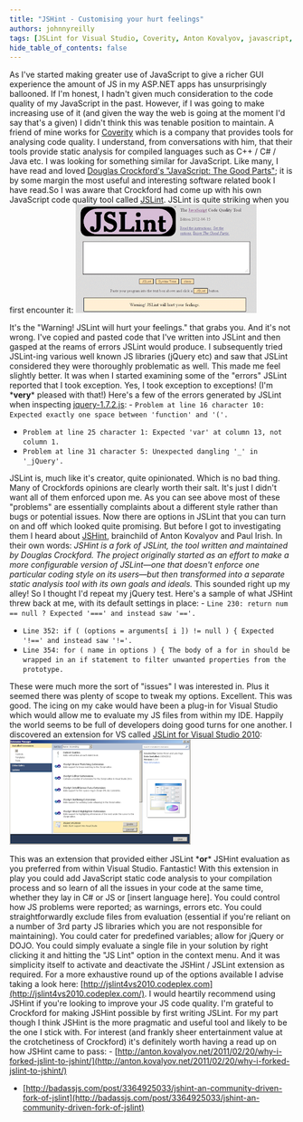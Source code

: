 ```yaml
---
title: "JSHint - Customising your hurt feelings"
authors: johnnyreilly
tags: [JSLint for Visual Studio, Coverity, Anton Kovalyov, javascript, paul irish, static code analysis, JSLint, JSHint, douglas crockford]
hide_table_of_contents: false
---
```

As I've started making greater use of JavaScript to give a richer GUI experience the amount of JS in my ASP.NET apps has unsurprisingly ballooned. If I'm honest, I hadn't given much consideration to the code quality of my JavaScript in the past. However, if I was going to make increasing use of it (and given the way the web is going at the moment I'd say that's a given) I didn't think this was tenable position to maintain. A friend of mine works for [Coverity](http://www.coverity.com/) which is a company that provides tools for analysing code quality. I understand, from conversations with him, that their tools provide static analysis for compiled languages such as C++ / C# / Java etc. I was looking for something similar for JavaScript. Like many, I have read and loved [Douglas Crockford's "JavaScript: The Good Parts"](http://www.amazon.com/JavaScript-Good-Parts-Douglas-Crockford/dp/0596517742); it is by some margin the most useful and interesting software related book I have read.So I was aware that Crockford had come up with his own JavaScript code quality tool called [JSLint](http://www.jslint.com/). JSLint is quite striking when you first encounter it: ![](../static/blog/2012-04-23-jshint-customising-your-hurt-feelings/JSLint.png)

 It's the "Warning! JSLint will hurt your feelings." that grabs you. And it's not wrong. I've copied and pasted code that I've written into JSLint and then gasped at the reams of errors JSLint would produce. I subsequently tried JSLint-ing various well known JS libraries (jQuery etc) and saw that JSLint considered they were thoroughly problematic as well. This made me feel slightly better. It was when I started examining some of the "errors" JSLint reported that I took exception. Yes, I took exception to exceptions! (I'm \***very**\* pleased with that!) Here's a few of the errors generated by JSLint when inspecting [jquery-1.7.2.js](http://ajax.googleapis.com/ajax/libs/jquery/1.7.2/jquery.js): - `Problem at line 16 character 10: Expected exactly one space between 'function' and '('.`
- `Problem at line 25 character 1: Expected 'var' at column 13, not column 1.`
- `Problem at line 31 character 5: Unexpected dangling '_' in '_jQuery'.`



 JSLint is, much like it's creator, quite opinionated. Which is no bad thing. Many of Crockfords opinions are clearly worth their salt. It's just I didn't want all of them enforced upon me. As you can see above most of these "problems" are essentially complaints about a different style rather than bugs or potential issues. Now there are options in JSLint that you can turn on and off which looked quite promising. But before I got to investigating them I heard about [JSHint](http://www.jshint.com), brainchild of Anton Kovalyov and Paul Irish. In their own words: *JSHint is a fork of JSLint, the tool written and maintained by Douglas Crockford. The project originally started as an effort to make a more configurable version of JSLint—one that doesn't enforce one particular coding style on its users—but then transformed into a separate static analysis tool with its own goals and ideals.* This sounded right up my alley! So I thought I'd repeat my jQuery test. Here's a sample of what JSHint threw back at me, with its default settings in place: - `Line 230: return num == null ? Expected '===' and instead saw '=='. `
- `Line 352: if ( (options = arguments[ i ]) != null ) { Expected '!==' and instead saw '!='. `
- `Line 354: for ( name in options ) { The body of a for in should be wrapped in an if statement to filter unwanted properties from the prototype. `



 These were much more the sort of "issues" I was interested in. Plus it seemed there was plenty of scope to tweak my options. Excellent. This was good. The icing on my cake would have been a plug-in for Visual Studio which would allow me to evaluate my JS files from within my IDE. Happily the world seems to be full of developers doing good turns for one another. I discovered an extension for VS called [JSLint for Visual Studio 2010](http://jslint4vs2010.codeplex.com/): ![](../static/blog/2012-04-23-jshint-customising-your-hurt-feelings/Extensions.png)

 This was an extension that provided either JSLint \***or**\* JSHint evaluation as you preferred from within Visual Studio. Fantastic! With this extension in play you could add JavaScript static code analysis to your compilation process and so learn of all the issues in your code at the same time, whether they lay in C# or JS or [insert language here]. You could control how JS problems were reported; as warnings, errors etc. You could straightforwardly exclude files from evaluation (essential if you're reliant on a number of 3rd party JS libraries which you are not responsible for maintaining). You could cater for predefined variables; allow for jQuery or DOJO. You could simply evaluate a single file in your solution by right clicking it and hitting the "JS Lint" option in the context menu. And it was simplicity itself to activate and deactivate the JSHint / JSLint extension as required. For a more exhaustive round up of the options available I advise taking a look here: [http://jslint4vs2010.codeplex.com](http://jslint4vs2010.codeplex.com/). I would heartily recommend using JSHint if you're looking to improve your JS code quality. I'm grateful to Crockford for making JSHint possible by first writing JSLint. For my part though I think JSHint is the more pragmatic and useful tool and likely to be the one I stick with. For interest (and frankly sheer entertainment value at the crotchetiness of Crockford) it's definitely worth having a read up on how JSHint came to pass: - [http://anton.kovalyov.net/2011/02/20/why-i-forked-jslint-to-jshint/](http://anton.kovalyov.net/2011/02/20/why-i-forked-jslint-to-jshint/)
- [http://badassjs.com/post/3364925033/jshint-an-community-driven-fork-of-jslint](http://badassjs.com/post/3364925033/jshint-an-community-driven-fork-of-jslint)





